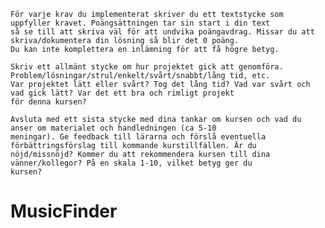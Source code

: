     För varje krav du implementerat skriver du ett textstycke som uppfyller kravet. Poängsättningen tar sin start i din text
    så se till att skriva väl för att undvika poängavdrag. Missar du att skriva/dokumentera din lösning så blir det 0 poäng.
    Du kan inte komplettera en inlämning för att få högre betyg.
    
    Skriv ett allmänt stycke om hur projektet gick att genomföra. Problem/lösningar/strul/enkelt/svårt/snabbt/lång tid, etc.
    Var projektet lätt eller svårt? Tog det lång tid? Vad var svårt och vad gick lätt? Var det ett bra och rimligt projekt
    för denna kursen?
    
    Avsluta med ett sista stycke med dina tankar om kursen och vad du anser om materialet och handledningen (ca 5-10
    meningar). Ge feedback till lärarna och förslå eventuella förbättringsförslag till kommande kurstillfällen. Är du
    nöjd/missnöjd? Kommer du att rekommendera kursen till dina vänner/kollegor? På en skala 1-10, vilket betyg ger du
    kursen?

# MusicFinder 

